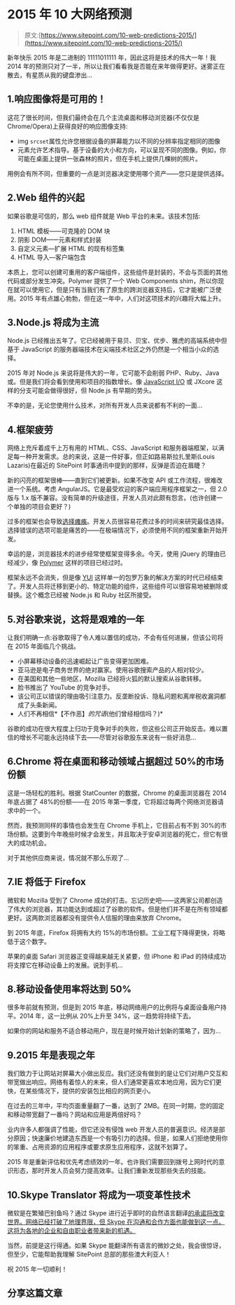 # 2015 年 10 大网络预测

> 原文:[https://www.sitepoint.com/10-web-predictions-2015/](https://www.sitepoint.com/10-web-predictions-2015/)

新年快乐 2015 年是二进制的 11111011111 年，因此这将是技术的伟大一年！我 2014 年的预测只对了一半，所以让我们看看我是否能在来年做得更好。迷雾正在散去，有星质从我的键盘渗出…

## 1.响应图像将是可用的！

这花了很长时间，但我们最终会在几个主流桌面和移动浏览器(不仅仅是 Chrome/Opera)上获得良好的响应图像支持:

*   img `srcset`属性允许您根据设备的屏幕能力以不同的分辨率指定相同的图像
*   元素允许艺术指导。基于设备的大小和方向，可以呈现不同的图像。例如，你可能在桌面上提供一张森林的照片，但在手机上提供几棵树的照片。

用例会有所不同，但重要的一点是浏览器决定使用哪个资产——您只是提供选择。

## 2.Web 组件的兴起

如果谷歌是可信的，那么 web 组件就是 Web 平台的未来。该技术包括:

1.  HTML 模板——可克隆的 DOM 块
2.  阴影 DOM——元素和样式封装
3.  自定义元素—扩展 HTML 的现有标签集
4.  HTML 导入—客户端包含

本质上，您可以创建可重用的客户端组件，这些组件是封装的，不会与页面的其他代码或部分发生冲突。Polymer 提供了一个 Web Components shim，所以你现在就可以使用它，但是只有当我们有了原生的跨浏览器支持后，它才能被广泛使用。2015 年有点雄心勃勃，但在这一年中，人们对这项技术的兴趣将大幅上升。

## 3.Node.js 将成为主流

Node.js 已经推出五年了。它已经被用于易贝、贝宝、优步、雅虎的高端系统中但基于 JavaScript 的服务器端技术在尖端技术社区之外仍然是一个相当小众的选择。

2015 年对 Node.js 来说将是伟大的一年，它可能不会削弱 PHP、Ruby、Java 或。但是我们将会看到使用和项目的指数增长。像 [JavaScript I/O](http://iojs.org/) 或 JXcore 这样的分支可能会做得很好，但 Node.js 有早期的势头。

不幸的是，无论您使用什么技术，对所有开发人员来说都有不利的一面…

## 4.框架疲劳

网络上充斥着成千上万有用的 HTML、CSS、JavaScript 和服务器端框架，以满足每一种开发需求。总的来说，这是一件好事，但正如路易斯拉扎里斯(Louis Lazaris)在最近的 SitePoint 时事通讯中提到的那样，反弹是否迫在眉睫？

新的闪亮的框架很棒——直到它们被更新。如果不改变 API 或工作流程，很难改进一个系统。考虑 AngularJS。它是最受欢迎的客户端应用程序框架之一，但 2.0 版与 1.x 版不兼容。没有简单的升级途径，开发人员对此颇有怨言。(也许创建一个单独的项目会更好？)

过多的框架也会导致[选择瘫痪](https://www.sitepoint.com/drowning-in-tools-web-development-industry/)。开发人员很容易花费过多的时间来研究最佳选择。选择错误的选项可能是痛苦的——在极端情况下，必须使用不同的框架重新开始开发。

幸运的是，浏览器技术的进步经常使框架变得多余。今天，使用 jQuery 的理由已经减少，像 [Polymer](https://www.polymer-project.org/) 这样的项目已经过时。

框架永远不会消失，但是像 [YUI](/death-yui-can-teach-developers/) 这样单一的包罗万象的解决方案的时代已经结束了。开发人员将迁移到更小的、特定功能的组件，这些组件可以很容易地被删除或替换。这个概念已经被 Node.js 和 Ruby 社区所接受。

## 5.对谷歌来说，这将是艰难的一年

让我们明确一点:谷歌取得了令人难以置信的成功，不会有任何进展，但该公司将在 2015 年面临几个挑战。

*   小屏幕移动设备的迅速崛起让广告变得更加困难。
*   亚马逊是电子商务世界的绝对赢家。使用谷歌搜索产品的人相对较少。
*   在美国和其他一些地区，Mozilla 已经将火狐的默认搜索从谷歌转移。
*   脸书推出了 YouTube 的竞争对手。
*   该公司正以错误的理由吸引注意力。反垄断投诉、隐私问题和离岸税收漏洞都成了头条新闻。
*   人们不再相信*【不作恶】*的咒语*(他们曾经相信吗？)*

谷歌的成功在很大程度上归功于竞争对手的失败，但这些公司正开始反击。难以置信的增长不可能永远持续下去——尽管对谷歌股东来说有一些好消息…

## 6.Chrome 将在桌面和移动领域占据超过 50%的市场份额

这是一场轻松的胜利。根据 StatCounter 的数据，Chrome 的桌面浏览器在 2014 年底占据了 48%的份额——在 2015 年第一季度，它将超过每两个网络浏览器请求中的一个。

然而，我预测同样的事情也会发生在 Chrome 手机上，它目前占有不到 30%的市场份额。这要到今年晚些时候才会发生，并且取决于安卓浏览器的死亡，但它有很大的成功机会。

对于其他供应商来说，情况就不那么乐观了…

## 7.IE 将低于 Firefox

微软和 Mozilla 受到了 Chrome 成功的打击。忘记历史吧——这两家公司都创造了伟大的浏览器，其功能达到或超过了谷歌的软件。但是他们并不是在所有领域都更好。这两款浏览器都没有提供令人信服的理由来放弃 Chrome。

到 2015 年底，Firefox 将拥有大约 15%的市场份额。工业工程下降得更快，将略低于这个数字。

苹果的桌面 Safari 浏览器正变得越来越无关紧要，但 iPhone 和 iPad 的持续成功将支撑它在移动设备上的发展。说到手机…

## 8.移动设备使用率将达到 50%

很多年前就有预测，但是到 2015 年底，移动网络用户的比例将与桌面设备用户持平。2014 年，这一比例从 20%上升至 34%，这一趋势将持续下去。

如果你的网站和服务不适合移动用户，现在是时候开始计划新的策略了，因为…

## 9.2015 年是表现之年

我们致力于让网站对屏幕大小做出反应。我们还没有做到的是让它们对用户交互和带宽做出响应。网络有着惊人的未来，但人们通常更喜欢本地应用，因为它们更快，在某些情况下，提供的安装包比相应的网页更小。

在过去的三年中，平均页面重量翻了一番，达到了 2MB。在同一时期，您的固定和移动带宽翻了一番吗？网站和应用是两倍好吗？

业内许多人都强调了性能，但它还没有侵蚀 web 开发人员的普遍意识。经济是部分原因；快速廉价地建造东西是一个有吸引力的选择。但是，如果人们拒绝使用你的笨重、占用资源的应用程序或要求原生应用程序，这就不划算了。

2015 年是重新评估和优先考虑绩效的一年。也许我们需要回到拨号上网时代的意识形态，那时开发人员会努力提高效率。让我们重新发现那些失去的技能。

## 10.Skype Translator 将成为一项变革性技术

微软是在繁殖巴别鱼吗？通过 Skype 进行近乎即时的自然语言翻译[的承诺将改变世界。网络已经打破了地理界限，但 Skype 在沟通和合作方面也能做到这一点。这将为各地的企业和自由职业者带来新的机遇。](http://www.skype.com/en/translator-preview/)

当然，前提是这行得通。如果 Skype 能翻译所有语言的微妙之处，我会很惊讶，但至少，它能帮助我理解 SitePoint 总部的那些澳大利亚人！

祝 2015 年一切顺利！

## 分享这篇文章